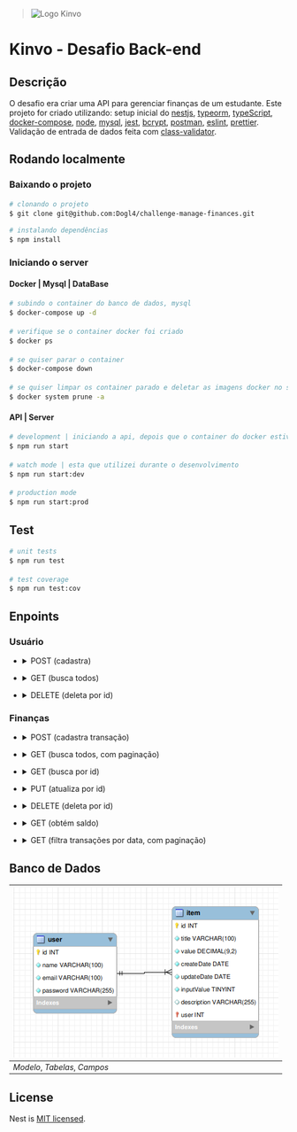 
> ![Logo Kinvo](https://github.com/cbfranca/kinvo-front-end-test/blob/master/logo.svg)


# Kinvo - Desafio Back-end

## Descrição

O desafio era criar uma API para gerenciar finanças de um estudante. Este projeto for criado utilizando: setup inicial do [nestjs](https://docs.nestjs.com/#alternatives "doc nestjs"), [typeorm](https://typeorm.io/ "doc typeorm"), [typeScript](https://www.typescriptlang.org/ "doc typescript"), [docker-compose](https://docs.docker.com/compose/overview/ "doc docker-compose"), [node](https://nodejs.org/en/ "doc node"), [mysql](https://www.mysql.com/ "doc mysql"), [jest](https://jestjs.io/ "doc jest"), [bcrypt](https://www.npmjs.com/package/bcrypt "doc bcrypt"), [postman](https://www.postman.com/ "doc postman"), [eslint](https://eslint.org/ "doc eslint"), [prettier](https://prettier.io/ "doc prettier"). Validação de entrada de dados feita com [class-validator](https://www.npmjs.com/package/class-validator "docs class-validator").

## Rodando localmente

### Baixando o projeto

```bash
# clonando o projeto
$ git clone git@github.com:Dogl4/challenge-manage-finances.git
```

```bash
# instalando dependências
$ npm install
```

### Iniciando o server

#### Docker | Mysql | DataBase

```bash
# subindo o container do banco de dados, mysql
$ docker-compose up -d

# verifique se o container docker foi criado
$ docker ps

# se quiser parar o container
$ docker-compose down

# se quiser limpar os container parado e deletar as imagens docker no seu pc
$ docker system prune -a
```

#### API | Server

```bash
# development | iniciando a api, depois que o container do docker estiver ativo
$ npm run start

# watch mode | esta que utilizei durante o desenvolvimento
$ npm run start:dev

# production mode
$ npm run start:prod
```

## Test

```bash
# unit tests
$ npm run test

# test coverage
$ npm run test:cov
```

## Enpoints

### Usuário

- <details>
      <summary>POST (cadastra)</summary>

  - Url:
     - `/user`
     - Exemplo: `http://localhost:3000/user`

  - Request:
    - Body

        ```json
        {
            "name": "Dogl4",
            "email": "doougllas@kinvo.com",
            "password": "123456"
        }
        ```

  - Response: 
    - Status: `201 Created`
    - Body

      ```json
      {
          "message": "User created successfully"
      }
      ```

</details>

- <details>
      <summary>GET (busca todos)</summary>

  - Url:
     - `/user`
     - Exemplo: `http://localhost:3000/user`

  - Response: 
    - Status: `200 OK`
    - Body

      ```json
      [
          {
              "id": 1,
              "name": "Dogl4",
              "email": "dogla@email.com",
              "password": "$2b$08$xO6ttGh0dmnBjDtIwR7gguETGOEACwquyE.RhzvP.E32zzy5FxEEO"
          }
      ]
      ```

</details>

- <details>
      <summary>DELETE (deleta por id)</summary>

  - Url:
    - `/user/:id`
    - Exemplo: `http://localhost:3000/user/1`

  - Response: 
    - Status: `204 No Content`

</details>

### Finanças

- <details>
      <summary>POST (cadastra transação)</summary>

  - Nota: somente cria se o campo `user` estiver um id de usuário valido no banco de dados, então tem que cadastrar um usuário primeiro e obter o id dele para criar o item(transação). O campo `inputValue` é um booleano, se for true, é uma transação de entrada, se for false é uma transação de saída.

  - Url:
     - `/item`
     - Exemplo: `http://localhost:3000/item`

  - Request:
    - Body

        ```json
        {
            "title": "Salário",
            "value": 3000.1,
            "inputValue": true,
            "user": 1
        }
        ```

  - Response: 
    - Status: `201 Created`
    - Body

      ```json
      {
          "createdDate": "2022-07-10T05:03:45.344Z",
          "title": "Salário",
          "value": "3000.1",
          "inputValue": true,
          "user": 1,
          "updatedDate": null,
          "id": 8,
          "description": ""
      }
      ```

</details>

- <details>
      <summary>GET (busca todos, com paginação)</summary>

  - Nota: page e limit é opcional, onde page é a página e limit é o limite de itens por página. O padrão é page 1 e limit 10, se não informar page ou limit)

  - Url:
     - `/item` ou `/item?&page=page&limit=limit`
     - Exemplo: `http://localhost:3000/item`
     - Exemplo: `http://localhost:3000/item?&page=1&limit=200`

  - Response: 
    - Status: `200 OK`
    - Body

      ```json
      {
          "infoPage": {
              "totalPage": 1,
              "currentPage": 1,
              "totalItems": 1,
              "itemsPerPage": 10
          },
          "data": [
              {
                  "id": 8,
                  "title": "Salário",
                  "value": "3000.1",
                  "createdDate": "2022-07-10 05:03:45.344",
                  "updatedDate": null,
                  "inputValue": true,
                  "description": ""
              }
          ]
      }
      ```

</details>

- <details>
      <summary>GET (busca por id)</summary>

  - Url:
    - `/item/:id`
    - Exemplo: `http://localhost:3000/item/1`

  - Response: 
    - Status: `200 OK`
    - Body

      ```json
      {
          "infoPage": {
              "totalPage": 1,
              "currentPage": 1,
              "totalItems": 1,
              "itemsPerPage": 10
          },
          "data": [
              {
                  "id": 1,
                  "title": "Salário",
                  "value": "3000.1",
                  "createdDate": "2022-07-10 05:03:45.344",
                  "updatedDate": null,
                  "inputValue": true,
                  "description": ""
              }
          ]
      }
      ```

</details>

- <details>
      <summary>PUT (atualiza por id)</summary>

  - Url:
    - `/item/:id`
    - Exemplo: `http://localhost:3000/item/1`

  - Request:
    - Params, exemplo: `/item/1`
    - Body

        ```json
        {
            "title": "Comida",
            "value": 20.05,
            "inputValue": false,
            "user": 1
        }
        ```

  - Response: 
    - Status: `202 Accepted`
    - Body

      ```json
        {
            "id": 1,
            "title": "Comida",
            "value": "20.05",
            "createdDate": "2022-07-10 05:28:11.485",
            "updatedDate": "2022-07-10 05:29:19.876",
            "inputValue": false,
            "description": ""
        }
      ```

</details>

- <details>
      <summary>DELETE (deleta por id)</summary>

  - Url:
    - `/item/:id`
    - Exemplo: `http://localhost:3000/item/1`

  - Request:
    - Params, exemplo: `/item/1`

  - Response: 
    - Status: `204 No Content`

</details>

- <details>
      <summary>GET (obtém saldo)</summary>

  - Url:
    - `/item/balance`
    - Exemplo: `http://localhost:3000/item/balance`

  - Response: 
    - Status: `200 OK`
    - Body

      ```json
      {
          "balance": 0
      }
      ```

      ```json
      {
          "balance": 3000.1
      }
      ```

</details>

- <details>
      <summary>GET (filtra transações por data, com paginação)</summary>

  - Nota: page e limit é opcional, onde page é a página e limit é o limite de itens por página. O padrão é page 1 e limit 10, se não informar page ou limit.

  - Url:
    - `/item/filterByDate/:dateInit/to/:dateEnd` ou `/item/filterByDate/:dateInit/to/:dateEnd?&page=page&limit=limit`
    - Exemplo: `http://localhost:3000/item/filterByDate/2020-07-10/to/2020-07-10`
    - Exemplo: `http://localhost:3000/item/filterByDate/2020-07-10/to/2020-07-10?&page=1&limit=200`

  - Response:
    - Status: `202 Accepted`
    - Body

      ```json
      {
          "infoPage": {
              "totalPage": 1,
              "currentPage": 1,
              "totalItems": 5,
              "itemsPerPage": 200
          },
          "data": [
              {
                  "id": 6,
                  "title": "Salário",
                  "value": "3000.1",
                  "createdDate": "2022-07-10 05:42:56.588",
                  "updatedDate": null,
                  "inputValue": true,
                  "description": ""
              },
              {
                  "id": 7,
                  "title": "Salário",
                  "value": "3000.1",
                  "createdDate": "2022-07-10 05:42:57.163",
                  "updatedDate": null,
                  "inputValue": true,
                  "description": ""
              },
              {
                  "id": 8,
                  "title": "Salário",
                  "value": "3000.1",
                  "createdDate": "2022-07-10 05:42:57.673",
                  "updatedDate": null,
                  "inputValue": true,
                  "description": ""
              },
              {
                  "id": 9,
                  "title": "Salário",
                  "value": "3000.1",
                  "createdDate": "2022-07-10 05:42:59.691",
                  "updatedDate": null,
                  "inputValue": true,
                  "description": ""
              },
              {
                  "id": 10,
                  "title": "Salário",
                  "value": "3000.1",
                  "createdDate": "2022-07-10 05:43:00.472",
                  "updatedDate": null,
                  "inputValue": true,
                  "description": ""
              }
          ]
      }
      ```

</details>

## Banco de Dados

| ![Banco de Dados](./image/database.png) |
|-----------------------------------------|
| _Modelo_,  _Tabelas_,  _Campos_         |
## License

  Nest is [MIT licensed](https://github.com/nestjs/nest/blob/master/LICENSE).
